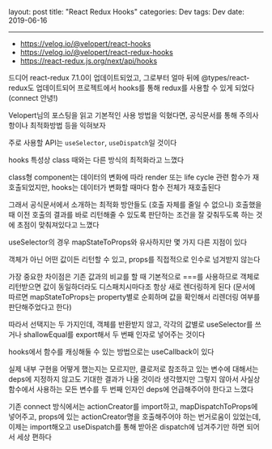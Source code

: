 layout: post
title: "React Redux Hooks"
categories: Dev
tags: Dev
date: 2019-06-16

---

- https://velog.io/@velopert/react-hooks
- https://velog.io/@velopert/react-redux-hooks
- https://react-redux.js.org/next/api/hooks



드디어 react-redux 7.1.0이 업데이트되었고, 그로부터 얼마 뒤에 @types/react-redux도 업데이트되어 프로젝트에서 hooks를 통해 redux를 사용할 수 있게 되었다 (connect 안녕!)



Velopert님의 포스팅을 읽고 기본적인 사용 방법을 익혔다면, 공식문서를 통해 주의사항이나 최적화방법 등을 익혀보자



주로 사용할 API는 `useSelector`, `useDispatch`일 것이다



hooks 특성상 class 때와는 다른 방식의 최적화라고 느꼈다

class형 component는 데이터의 변화에 따라 render 또는 life cycle 관련 함수가 재호출되었지만, hooks는 데이터가 변화할 때마다 함수 전체가 재호출된다

그래서 공식문서에서 소개하는 최적화 방안들도 (호출 자체를 줄일 수 없으니) 호출했을 때 이전 호출의 결과를 바로 리턴해줄 수 있도록 판단하는 조건을 잘 갖춰두도록 하는 것에 초점이 맞춰져있다고 느꼈다



useSelector의 경우 mapStateToProps와 유사하지만 몇 가지 다른 지점이 있다

객체가 아닌 어떤 값이든 리턴할 수 있고, props를 직접적으로 인수로 넘겨받지 않는다

가장 중요한 차이점은 기존 값과의 비교를 할 때 기본적으로 ===를 사용하므로 객체로 리턴받으면 값이 동일하더라도 디스패치시마다조 항상 새로 렌더링하게 된다 (문서에 따르면 mapStateToProps는 property별로 순회하며 값을 확인해서 리렌더링 여부를 판단해주었다고 한다)

따라서 선택지는 두 가지인데, 객체를 반환받지 않고, 각각의 값별로 useSelector를 쓰거나 shallowEqual를 export해서 두 번째 인자로 넣어주는 것이다


hooks에서 함수를 캐싱해둘 수 있는 방법으로는 useCallback이 있다

실제 내부 구현을 어떻게 했는지는 모르지만, 클로저로 참조하고 있는 변수에 대해서는 deps에 지정하지 않고도 기대한 결과가 나올 것이라 생각했지만 그렇지 않아서 사실상 함수에서 사용하는 모든 변수를 두 번째 인자인 deps에 언급해주어야 한다고 느꼈다

기존 connect 방식에서는 actionCreator를 import하고, mapDispatchToProps에 넣어주고, props에 있는 actionCreator명을 호출해주어야 하는 번거로움이 있었는데, 이제는 import해오고 useDispatch를 통해 받아온 dispatch에 넘겨주기만 하면 되어서 세상 편하다
